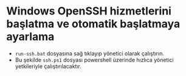 # Windows OpenSSH hizmetlerini başlatma ve otomatik başlatmaya ayarlama

- `run-ssh.bat` dosyasına sağ tıklayıp yönetici olarak çalıştırın.
- Bu şekilde `ssh.ps1` dosyası powershell üzerinde hızlıca yönetici yetkileriyle çalıştırılacaktır.
